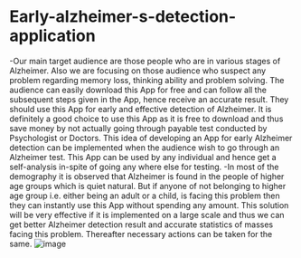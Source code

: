 # Early-alzheimer-s-detection-application

-Our main target audience are those people who are in various stages of Alzheimer. Also we are focusing on those audience who suspect any problem regarding memory loss, thinking ability and problem solving. The audience can easily download this App for free and can follow all the subsequent steps given in the App, hence receive an accurate result. They should use this App for early and effective detection of Alzheimer. It is definitely a good choice to use this App as it is free to download and thus save money by not actually going through payable test conducted by Psychologist or Doctors.
This idea of developing an App for early Alzheimer detection can be implemented when the audience wish to go through an Alzheimer test. This App can be used by any individual and hence get a self-analysis in-spite of going any where else for testing. 
-In most of the demography it is observed that Alzheimer is found in the people of higher age groups which is quiet natural. But if anyone of not belonging to higher age group i.e. either being an adult or a child, is facing this problem then they can instantly use this App without spending any amount. This solution will be very effective if it is implemented on a large scale and thus we can get better Alzheimer detection result and accurate statistics of masses facing this problem. Thereafter necessary actions can be taken for the same.
![image](https://github.com/user-attachments/assets/a1e423eb-042d-4b74-a98a-b7fea8e37085)
